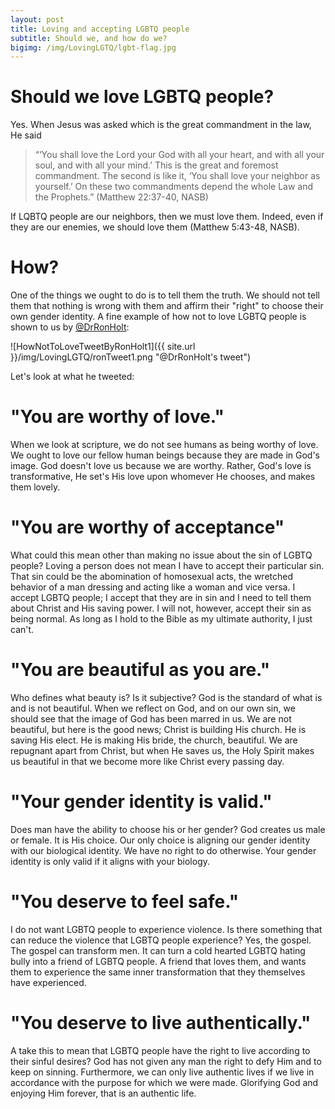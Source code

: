 ```yaml
---
layout: post
title: Loving and accepting LGBTQ people
subtitle: Should we, and how do we?
bigimg: /img/LovingLGTQ/lgbt-flag.jpg
---
```


# Should we love LGBTQ people?
Yes. When Jesus was asked which is the great commandment in the law, He said
> “‘You shall love the Lord your God with all your heart, and with all your soul, and with all your mind.’ This is the great and foremost commandment. The second is like it, ‘You shall love your neighbor as yourself.’ On these two commandments depend the whole Law and the Prophets.” (Matthew 22:37-40, NASB)

If LQBTQ people are our neighbors, then we must love them. Indeed, even if they are our enemies, we should love them (Matthew 5:43-48, NASB).

# How?

One of the things we ought to do is to tell them the truth. We should not tell them that nothing is wrong with them and affirm their "right" to choose their own gender identity. A fine example of how not to love LGBTQ people is shown to us by [@DrRonHolt](https://twitter.com/):

![HowNotToLoveTweetByRonHolt1]({{ site.url }}/img/LovingLGTQ/ronTweet1.png "@DrRonHolt's tweet")

Let's look at what he tweeted:

# "You are worthy of love."
When we look at scripture, we do not see humans as being worthy of love. We ought to love our fellow human beings because they are made in God's image. God doesn't love us because we are worthy. Rather, God's love is transformative, He set's His love upon whomever He chooses, and makes them lovely.

# "You are worthy of acceptance"
What could this mean other than making no issue about the sin of LGBTQ people? Loving a person does not mean I have to accept their particular sin. That sin could be the abomination of homosexual acts, the wretched behavior of a man dressing and acting like a woman and vice versa. I accept LGBTQ people; I accept that they are in sin and I need to tell them about Christ and His saving power. I will not, however, accept their sin as being normal. As long as I hold to the Bible as my ultimate authority, I just can't.

# "You are beautiful as you are."
Who defines what beauty is? Is it subjective? God is the standard of what is and is not beautiful. When we reflect on God, and on our own sin, we should see that the image of God has been marred in us. We are not beautiful, but here is the good news; Christ is building His church. He is saving His elect. He is making His bride, the church, beautiful. We are repugnant apart from Christ, but when He saves us, the Holy Spirit makes us beautiful in that we become more like Christ every passing day.

# "Your gender identity is valid."
Does man have the ability to choose his or her gender? God creates us male or female. It is His choice. Our only choice is aligning our gender identity with our biological identity. We have no right to do otherwise. Your gender identity is only valid if it aligns with your biology.

# "You deserve to feel safe."
I do not want LGBTQ people to experience violence. Is there something that can reduce the violence that LGBTQ people experience? Yes, the gospel. The gospel can transform men. It can turn a cold hearted LGBTQ hating bully into a friend of LGBTQ people. A friend that loves them, and wants them to experience the same inner transformation that they themselves have experienced.

# "You deserve to live authentically."
A take this to mean that LGBTQ people have the right to live according to their sinful desires? God has not given any man the right to defy Him and to keep on sinning. Furthermore, we can only live authentic lives if we live in accordance with the purpose for which we were made. Glorifying God and enjoying Him forever, that is an authentic life.
